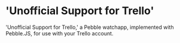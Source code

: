 # 'Unofficial Support for Trello'
'Unofficial Support for Trello,' a Pebble watchapp, implemented with Pebble.JS, for use with your Trello account.

